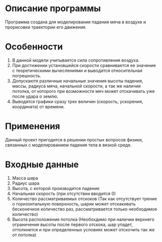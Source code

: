 # Описание программы
Программа создана для моделирования падения мяча в воздухе и прорисовки траектории его движения.

# Особенности
1) В данной модели учитывается сила сопротивления воздуха.
2) При достижении установшейся скорости сравнивается ее значение с теоретическими вычеслениями и выводится относительная погрешность.
3) Допускаютя различные начальные значения высоты падения, массы, радиуса мяча, начальной скорости, а так же наличия потолка, от которого при возможности мяч может отскачивать уже после удара о землю.
4) Выводятся графики сразу трех величин (скорость, ускорения, координата) от времени.

# Применения
Данный проект пригодится в решении простых вопросов физики, связанных с моделированием падения тела в вязкой среде.

# Входные данные
1) Масса шара
2) Радиус шара
3) Высота, с которой производится падение
4) Начальная скорость (при отсутствии вводится 0)
5) Количество рассматриваемых отскоков (Так как отсутствует трение о горизонтальную поверхность, шарик может отскакивать бесконечное количество раз, рассматривается только необходимое количество)
6) Высота расположение потолка (Необохдимо при наличии верхнего ограничения высоты после первого отскока, шар упадет, оттолкнется и при определенных условиях может отскочить так же от потолка)


